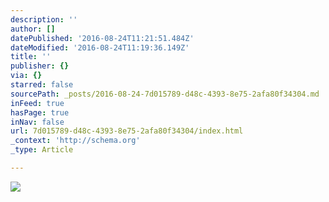 ```yaml
---
description: ''
author: []
datePublished: '2016-08-24T11:21:51.484Z'
dateModified: '2016-08-24T11:19:36.149Z'
title: ''
publisher: {}
via: {}
starred: false
sourcePath: _posts/2016-08-24-7d015789-d48c-4393-8e75-2afa80f34304.md
inFeed: true
hasPage: true
inNav: false
url: 7d015789-d48c-4393-8e75-2afa80f34304/index.html
_context: 'http://schema.org'
_type: Article

---
```

![](https://the-grid-user-content.s3-us-west-2.amazonaws.com/c462836f-e52e-42b3-a4fb-c26d709f7abe.jpg)